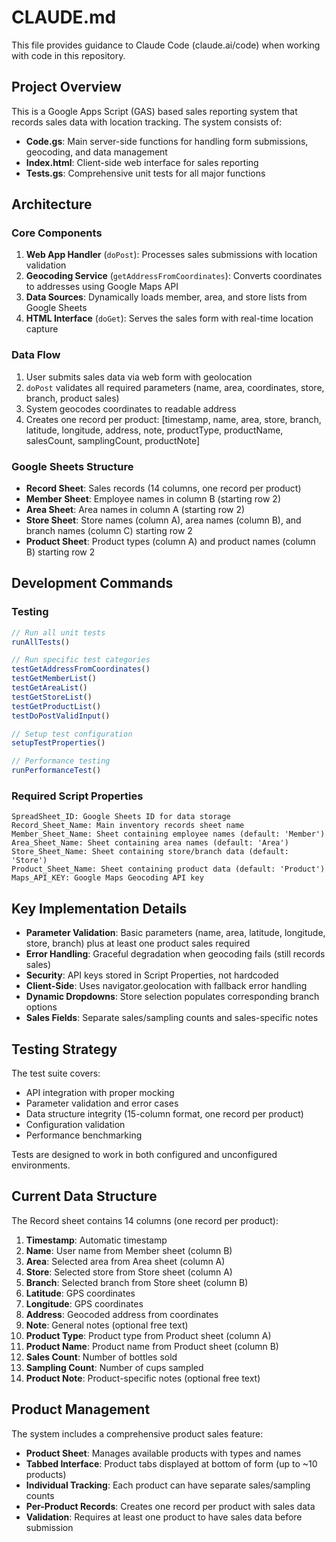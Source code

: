 # CLAUDE.md

This file provides guidance to Claude Code (claude.ai/code) when working with code in this repository.

## Project Overview

This is a Google Apps Script (GAS) based sales reporting system that records sales data with location tracking. The system consists of:

- **Code.gs**: Main server-side functions for handling form submissions, geocoding, and data management
- **Index.html**: Client-side web interface for sales reporting
- **Tests.gs**: Comprehensive unit tests for all major functions

## Architecture

### Core Components

1. **Web App Handler** (`doPost`): Processes sales submissions with location validation
2. **Geocoding Service** (`getAddressFromCoordinates`): Converts coordinates to addresses using Google Maps API
3. **Data Sources**: Dynamically loads member, area, and store lists from Google Sheets
4. **HTML Interface** (`doGet`): Serves the sales form with real-time location capture

### Data Flow

1. User submits sales data via web form with geolocation
2. `doPost` validates all required parameters (name, area, coordinates, store, branch, product sales)
3. System geocodes coordinates to readable address
4. Creates one record per product: [timestamp, name, area, store, branch, latitude, longitude, address, note, productType, productName, salesCount, samplingCount, productNote]

### Google Sheets Structure

- **Record Sheet**: Sales records (14 columns, one record per product)
- **Member Sheet**: Employee names in column B (starting row 2)
- **Area Sheet**: Area names in column A (starting row 2)
- **Store Sheet**: Store names (column A), area names (column B), and branch names (column C) starting row 2
- **Product Sheet**: Product types (column A) and product names (column B) starting row 2

## Development Commands

### Testing
```javascript
// Run all unit tests
runAllTests()

// Run specific test categories
testGetAddressFromCoordinates()
testGetMemberList() 
testGetAreaList()
testGetStoreList()
testGetProductList()
testDoPostValidInput()

// Setup test configuration
setupTestProperties()

// Performance testing
runPerformanceTest()
```

### Required Script Properties
```
SpreadSheet_ID: Google Sheets ID for data storage
Record_Sheet_Name: Main inventory records sheet name
Member_Sheet_Name: Sheet containing employee names (default: 'Member')
Area_Sheet_Name: Sheet containing area names (default: 'Area')
Store_Sheet_Name: Sheet containing store/branch data (default: 'Store')
Product_Sheet_Name: Sheet containing product data (default: 'Product')
Maps_API_KEY: Google Maps Geocoding API key
```

## Key Implementation Details

- **Parameter Validation**: Basic parameters (name, area, latitude, longitude, store, branch) plus at least one product sales required
- **Error Handling**: Graceful degradation when geocoding fails (still records sales)
- **Security**: API keys stored in Script Properties, not hardcoded
- **Client-Side**: Uses navigator.geolocation with fallback error handling
- **Dynamic Dropdowns**: Store selection populates corresponding branch options
- **Sales Fields**: Separate sales/sampling counts and sales-specific notes

## Testing Strategy

The test suite covers:
- API integration with proper mocking
- Parameter validation and error cases
- Data structure integrity (15-column format, one record per product)
- Configuration validation
- Performance benchmarking

Tests are designed to work in both configured and unconfigured environments.

## Current Data Structure

The Record sheet contains 14 columns (one record per product):
1. **Timestamp**: Automatic timestamp
2. **Name**: User name from Member sheet (column B)
3. **Area**: Selected area from Area sheet (column A)
4. **Store**: Selected store from Store sheet (column A)
5. **Branch**: Selected branch from Store sheet (column B)
6. **Latitude**: GPS coordinates
7. **Longitude**: GPS coordinates
8. **Address**: Geocoded address from coordinates
9. **Note**: General notes (optional free text)
10. **Product Type**: Product type from Product sheet (column A)
11. **Product Name**: Product name from Product sheet (column B)
12. **Sales Count**: Number of bottles sold
13. **Sampling Count**: Number of cups sampled
14. **Product Note**: Product-specific notes (optional free text)

## Product Management

The system includes a comprehensive product sales feature:
- **Product Sheet**: Manages available products with types and names
- **Tabbed Interface**: Product tabs displayed at bottom of form (up to ~10 products)
- **Individual Tracking**: Each product can have separate sales/sampling counts
- **Per-Product Records**: Creates one record per product with sales data
- **Validation**: Requires at least one product to have sales data before submission